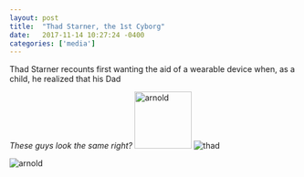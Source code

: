 ```yaml
---
layout: post
title:  "Thad Starner, the 1st Cyborg"
date:   2017-11-14 10:27:24 -0400
categories: ['media']
---
```

Thad Starner recounts first wanting the aid of a wearable device when, as a child, he realized that his Dad 

*These guys look the same right?*
<img src="https://www.theterminatorfans.com/wp-content/uploads/2016/07/Arnold-Schwarzenegger-Terminator-2.gif" alt="arnold" height="100" width="100"> ![thad](http://archive.boston.com/business/technology/innoeco/mitwearables.jpg)




![arnold](https://www.theterminatorfans.com/wp-content/uploads/2016/07/Arnold-Schwarzenegger-Terminator-2.gif)